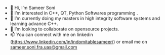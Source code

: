 - 👋 Hi, I’m Sameer Soni
- 👀 I’m interested in C++, QT, Python Softwares programming .
- 🌱 I’m currently doing my masters in high integrity software systems and learning advance C++.
- 💞️ I’m looking to collaborate on opensource projects.
- 📫 You can connect with me on linkedin (https://www.linkedin.com/in/indomitablesameer/) or email me on sameer.soni.fra.uas@gmail.com

<!---
indomitableSameer/indomitableSameer is a ✨ special ✨ repository because its `README.md` (this file) appears on your GitHub profile.
You can click the Preview link to take a look at your changes.
--->
